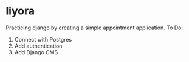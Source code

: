 # liyora

Practicing django by creating a simple appointment application. 
To Do:

1. Connect with Postgres
2. Add authentication
3. Add Django CMS
